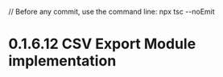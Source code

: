 // Before any commit, use the command line: npx tsc --noEmit

# 0.1.6.12 CSV Export Module implementation